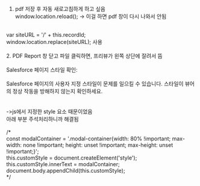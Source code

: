 1. pdf 저장 후 자동 새로고침하게 하고 싶음 <br/>
window.location.reload(); -> 이걸 하면 pdf 창이 다시 나와서 안됨 <br/>
 <br/>
var siteURL = '/' + this.recordId; <br/>
window.location.replace(siteURL); 사용 <br/>
 <br/>
2. PDF Report 창 닫고 파일 클릭하면, 프리뷰가 왼쪽 상단에 잘려서 뜸 <br/>
 <br/>
Salesforce 페이지 스타일 확인: <br/>
 <br/>
Salesforce 페이지의 사용자 지정 스타일이 문제를 일으킬 수 있습니다. 스타일이 뷰어의 정상 작동을 방해하지 않는지 확인하세요. <br/>
 <br/>
 <br/>
->js에서 지정한 style 요소 때문이었음 <br/>
아래 부분 주석처리하니까 해결됨 <br/>
 <br/>
/* <br/>
        const modalContainer = '.modal-container{width: 80% !important; max-width: none !important; height: unset !important; max-height: unset !important;}'; <br/>
        this.customStyle = document.createElement('style'); <br/>
        this.customStyle.innerText = modalContainer; <br/>
        document.body.appendChild(this.customStyle); <br/>
        */ <br/>
